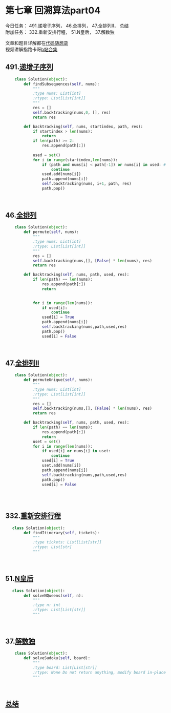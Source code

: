 # 第七章 回溯算法part04

今日任务： 491.递增子序列， 46.全排列， 47.全排列II， 总结  
附加任务： 332.重新安排行程， 51.N皇后， 37.解数独

文章和题目详解都在[代码随想录](https://programmercarl.com/)  
视频讲解指路卡哥[b站合集](https://space.bilibili.com/525438321/channel/collectiondetail?sid=180037)

## 491.[递增子序列](https://leetcode.com/problems/non-decreasing-subsequences/)
```python
    class Solution(object):
        def findSubsequences(self, nums):
            """
            :type nums: List[int]
            :rtype: List[List[int]]
            """
            res = []
            self.backtracking(nums,0, [], res)
            return res

        def backtracking(self, nums, startindex, path, res):
            if startindex > len(nums):
                return
            if len(path) >= 2:
                res.append(path[:])
            
            used = set()
            for i in range(startindex,len(nums)):
                if (path and nums[i] < path[-1]) or nums[i] in used: # 这里注意要检查是否是本层使用过的元素， 因为不能行子集II里那样排序，所以不能比较 nums[i] 和 nums[i-1]， 要比较现在添加的数字nums[i] 是不是已经在本层添加过了
                    continue
                used.add(nums[i])
                path.append(nums[i])
                self.backtracking(nums, i+1, path, res)
                path.pop()
            
   
```

## 46.[全排列](https://leetcode.com/problems/permutations/)
```python
    class Solution(object):
        def permute(self, nums):
            """
            :type nums: List[int]
            :rtype: List[List[int]]
            """
            res = []
            self.backtracking(nums,[], [False] * len(nums), res)
            return res

        def backtracking(self, nums, path, used, res):
            if len(path) == len(nums):
                res.append(path[:])
                return

            
            for i in range(len(nums)):
                if used[i]:
                    continue
                used[i] = True
                path.append(nums[i])
                self.backtracking(nums,path,used,res)
                path.pop()
                used[i] = False
                
   
```

## 47.[全排列II](https://leetcode.com/problems/permutations-ii/)
```python
    class Solution(object):
        def permuteUnique(self, nums):
            """
            :type nums: List[int]
            :rtype: List[List[int]]
            """
            res = []
            self.backtracking(nums,[], [False] * len(nums), res)
            return res

        def backtracking(self, nums, path, used, res):
            if len(path) == len(nums):
                res.append(path[:])
                return
            uset = set()
            for i in range(len(nums)):
                if used[i] or nums[i] in uset:
                    continue
                used[i] = True
                uset.add(nums[i])
                path.append(nums[i])
                self.backtracking(nums,path,used,res)
                path.pop()
                used[i] = False
            
    
    
```

## 332.[重新安排行程](https://leetcode.com/problems/reconstruct-itinerary/)
```python
   class Solution(object):
        def findItinerary(self, tickets):
            """
            :type tickets: List[List[str]]
            :rtype: List[str]
            """
        
    
```

## 51.[N皇后](https://leetcode.com/problems/n-queens/)
```python
   class Solution(object):
        def solveNQueens(self, n):
            """
            :type n: int
            :rtype: List[List[str]]
            """
        
    
```

## 37.[解数独](https://leetcode.com/problems/sudoku-solver/)
```python
    class Solution(object):
        def solveSudoku(self, board):
            """
            :type board: List[List[str]]
            :rtype: None Do not return anything, modify board in-place instead.
            """
            
    
```

## [总结](https://programmercarl.com/%E5%9B%9E%E6%BA%AF%E6%80%BB%E7%BB%93.html)
